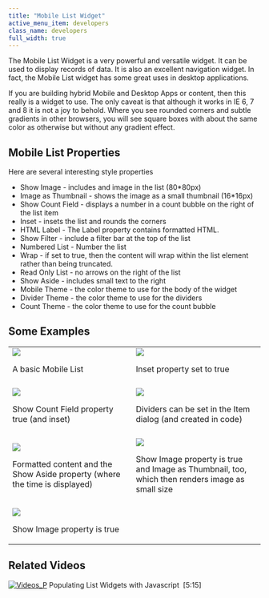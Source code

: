```yaml
---
title: "Mobile List Widget"
active_menu_item: developers
class_name: developers
full_width: true
---
```



The Mobile List Widget is a very powerful and versatile widget. It can be used to display records of data. It is also an excellent navigation widget. In fact, the Mobile List widget has some great uses in desktop applications.

If you are building hybrid Mobile and Desktop Apps or content, then this really is a widget to use. The only caveat is that although it works in IE 6, 7 and 8 it is not a joy to behold. Where you see rounded corners and subtle gradients in other browsers, you will see square boxes with about the same color as otherwise but without any gradient effect.

## Mobile List Properties

Here are several interesting style properties

 - Show Image - includes and image in the list (80\*80px)
 - Image as Thumbnail - shows the image as a small thumbnail (16\*16px)
 - Show Count Field - displays a number in a count bubble on the right of the list item
 - Inset - insets the list and rounds the corners
 - HTML Label - The Label property contains formatted HTML.
 - Show Filter - include a filter bar at the top of the list
 - Numbered List - Number the list
 - Wrap - if set to true, then the content will wrap within the list element rather than being truncated.
 - Read Only List - no arrows on the right of the list
 - Show Aside - includes small text to the right
 - Mobile Theme - the color theme to use for the body of the widget
 - Divider Theme - the color theme to use for the dividers
 - Count Theme - the color theme to use for the count bubble

## Some Examples

<table>
<tr>
<td width="301">
  <img src="/img/docs/moblist-basic.zoom71.png"></img></br>

A basic Mobile List

</td>
<td width="314">
  <img src="/img/docs/moblist-inset.zoom87.png"></img></br>

Inset property set to true

</td>
</tr>
<tr>
<td width="301">

</td>
<td width="314">

</td>
</tr>
<tr>
<td width="301">
  <img src="/img/docs/moblist-inset-count.zoom90.png"></img></br>

Show Count Field property true (and inset)

</td>
<td width="314">
  <img src="/img/docs/moblist-dividers.zoom89.png"></img></br>

Dividers can be set in the Item dialog (and created in code)

</td>
</tr>
<tr>
<td width="301">

</td>
<td width="314">

</td>
</tr>
<tr>
<td width="301">
  <img src="/img/docs/moblist-formatted.zoom90.png"></img></br>

Formatted content and the Show Aside property (where the time is displayed)

</td>
<td width="314">
  <img src="/img/docs/moblist-icons.zoom90.png"></img></br>

Show Image property is true and Image as Thumbnail, too, which then renders image as small size

</td>
</tr>
<tr>
<td width="301">

</td>
<td width="314">

</td>
</tr>
<tr>
<td width="301">
  <img src="/img/docs/moblist-thumbs.zoom87.png"></img></br>

Show Image property is true

</td>
<td width="314">

</td>
</tr>
</table>

## Related Videos

[![Videos\_P](/img/docs/videos_p.png)](http://www.youtube.com/v/q6VXeWOhAxA?autoplay=1&hd=1&fs=1&showsearch=0&rel=0&) Populating List Widgets with Javascript  [5:15]

